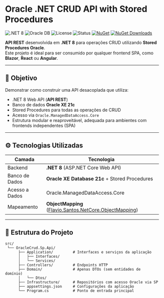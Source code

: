 # Oracle .NET CRUD API with Stored Procedures

![.NET 8](https://img.shields.io/badge/.NET-8.0-blueviolet?logo=dotnet)
![Oracle DB](https://img.shields.io/badge/Oracle-XE_21c-F80000?logo=oracle)
![License](https://img.shields.io/badge/license-MIT-green)
![Status](https://img.shields.io/badge/status-em%20desenvolvimento-yellow)
[![NuGet](https://img.shields.io/nuget/v/Flavio.Santos.NetCore.ObjectMapping.svg?label=object%20mapping)](https://www.nuget.org/packages/Flavio.Santos.NetCore.ObjectMapping/)
[![NuGet Downloads](https://img.shields.io/nuget/dt/Flavio.Santos.NetCore.ObjectMapping.svg?color=blue)](https://www.nuget.org/packages/Flavio.Santos.NetCore.ObjectMapping/)

**API REST** desenvolvida em **.NET 8** para operações CRUD utilizando **Stored Procedures Oracle**.  
Este projeto é ideal para ser consumido por qualquer frontend SPA, como **Blazor**, **React** ou **Angular**.

---

## 📌 Objetivo

Demonstrar como construir uma API desacoplada que utiliza:

- .NET 8 Web API (**API REST**)
- Banco de dados **Oracle XE 21c**
- Stored Procedures para todas as operações de CRUD
- Acesso via `Oracle.ManagedDataAccess.Core`
- Estrutura modular e reaproveitável, adequada para ambientes com frontends independentes (SPA)

---

## ⚙️ Tecnologias Utilizadas

| Camada         | Tecnologia                                                                                                                    |
| -------------- | ----------------------------------------------------------------------------------------------------------------------------- |
| Backend        | **.NET 8** (ASP.NET Core Web API)                                                                                             |
| Banco de Dados | **Oracle XE Database 21c** + Stored Procedures                                                                                |
| Acesso a Dados | Oracle.ManagedDataAccess.Core                                                                                                 |
| Mapeamento     | **ObjectMapping** ([Flavio.Santos.NetCore.ObjectMapping](https://www.nuget.org/packages/Flavio.Santos.NetCore.ObjectMapping)) |

---

## 📁 Estrutura do Projeto

```text
src/
 └── OracleCrud.Sp.Api/
      ├── Application/         # Interfaces e serviços da aplicação
      │   ├── Interfaces/
      │   └── Services/
      ├── Controllers/         # Endpoints HTTP
      ├── Domain/              # Apenas DTOs (sem entidades de domínio)
      │   └── Dtos/
      ├── Infrastructure/      # Repositórios com acesso Oracle via SP
      ├── appsettings.json     # Configurações da aplicação
      └── Program.cs           # Ponto de entrada principal
```
